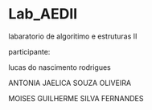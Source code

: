 # Lab_AEDII

labaratorio de algoritimo e estruturas II

participante:

lucas do nascimento rodrigues

ANTONIA JAELICA SOUZA OLIVEIRA

 MOISES GUILHERME SILVA FERNANDES
